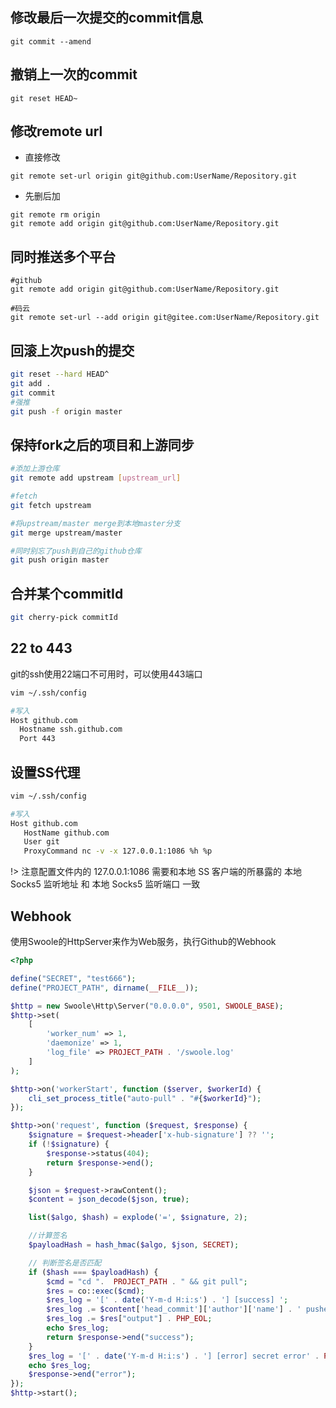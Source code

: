 ## 修改最后一次提交的commit信息

```shell
git commit --amend
```

## 撤销上一次的commit

```shell
git reset HEAD~
```

## 修改remote url

* 直接修改
```shell
git remote set-url origin git@github.com:UserName/Repository.git
```

* 先删后加
```shell
git remote rm origin
git remote add origin git@github.com:UserName/Repository.git
```

## 同时推送多个平台

```shell
#github
git remote add origin git@github.com:UserName/Repository.git

#码云
git remote set-url --add origin git@gitee.com:UserName/Repository.git
```

## 回滚上次push的提交

```bash
git reset --hard HEAD^
git add .
git commit
#强推
git push -f origin master
```

## 保持fork之后的项目和上游同步

```bash
#添加上游仓库
git remote add upstream [upstream_url]

#fetch
git fetch upstream

#将upstream/master merge到本地master分支
git merge upstream/master

#同时别忘了push到自己的github仓库
git push origin master
```

## 合并某个commitId

```bash
git cherry-pick commitId
```

## 22 to 443
git的ssh使用22端口不可用时，可以使用443端口
```bash
vim ~/.ssh/config

#写入
Host github.com
  Hostname ssh.github.com
  Port 443
```

## 设置SS代理

```bash
vim ~/.ssh/config

#写入
Host github.com
   HostName github.com
   User git
   ProxyCommand nc -v -x 127.0.0.1:1086 %h %p
```

!> 注意配置文件内的 127.0.0.1:1086 需要和本地 SS 客户端的所暴露的 本地 Socks5 监听地址 和 本地 Socks5 监听端口 一致

## Webhook

使用Swoole的HttpServer来作为Web服务，执行Github的Webhook

```php
<?php

define("SECRET", "test666");
define("PROJECT_PATH", dirname(__FILE__));

$http = new Swoole\Http\Server("0.0.0.0", 9501, SWOOLE_BASE);
$http->set(
    [
        'worker_num' => 1,
        'daemonize' => 1,
        'log_file' => PROJECT_PATH . '/swoole.log'
    ]
);

$http->on('workerStart', function ($server, $workerId) {
    cli_set_process_title("auto-pull" . "#{$workerId}");
});

$http->on('request', function ($request, $response) {
    $signature = $request->header['x-hub-signature'] ?? '';
    if (!$signature) {
        $response->status(404);
        return $response->end();
    }

    $json = $request->rawContent();
    $content = json_decode($json, true);

    list($algo, $hash) = explode('=', $signature, 2);

    //计算签名
    $payloadHash = hash_hmac($algo, $json, SECRET);

    // 判断签名是否匹配
    if ($hash === $payloadHash) {
        $cmd = "cd ".  PROJECT_PATH . " && git pull";
        $res = co::exec($cmd);
        $res_log = '[' . date('Y-m-d H:i:s') . '] [success] ';
        $res_log .= $content['head_commit']['author']['name'] . ' pushed ' . count($content['commits']) . ' commits' . PHP_EOL;
        $res_log .= $res["output"] . PHP_EOL;
        echo $res_log;
        return $response->end("success");
    }
    $res_log = '[' . date('Y-m-d H:i:s') . '] [error] secret error' . PHP_EOL;
    echo $res_log;
    $response->end("error");
});
$http->start();
```
